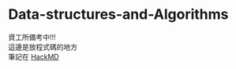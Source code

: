 # Data-structures-and-Algorithms
資工所備考中!!!<br>
這邊是放程式碼的地方<br>
筆記在 [HackMD](https://hackmd.io/@cynthia1577517 "HackMD")<br>

